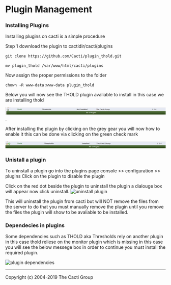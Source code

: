 # Plugin Management

### Installing Plugins

Installing plugins on cacti is a simple procedure

Step 1 download the plugin to cactidir/cacti/plugins

```console
git clone https://github.com/Cacti/plugin_thold.git
```

```console
mv plugin_thold /var/www/html/cacti/plugins
```

Now assign the proper permissions to the folder

```console
chown -R www-data:www-data plugin_thold
```

Below you will now see the THOLD plugin avaliable to install  in this case 
we are installing thold

![thold plugin](images/cacti_thold_plugin_install.JPG).

After installing the plugin by clicking on the grey gear you will now how 
to enable it this can be done via clicking on the green check mark

![thold plugin enable](images/cacti_thold_enable.JPG)

### Unistall a plugin

To uninstall a plugin go into the plugins page console >> configuration >> plugins
Click on the plugin to disable the plugin

Click on the red dot beside the plugin to uninstall the plugin a dialouge 
box will appear now click uninstall.
![uninstall plugin](images/plugins-uninstall.png)

This will uninstall the plugin from cacti but will NOT remove the files 
from the server to do that you must manually remove the plugin
until you remove the files the plugin will show to be avaliable to be installed.

### Dependecies in plugins

Some dependencies such as THOLD aka Thresholds rely on another plugin in 
this case thold reliese on the monitor plugin which is missing  in this 
case you will see the below messege box in order to continue you must 
install the required plugin.

![plugin dependencies](images/plugins-dependencies.png)

---
Copyright (c) 2004-2019 The Cacti Group
